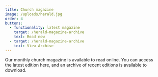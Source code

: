 ```yaml
---
title: Church magazine
image: /uploads/herald.jpg
order: 4
buttons:
  - functionality: latest magazine
    target: /herald-magazine-archive
    text: Read now
  - target: /herald-magazine-archive
    text: View Archive
---
```

Our monthly church magazine is available to read online. You can access the latest edition here, and an archive of recent editions is available to download.
